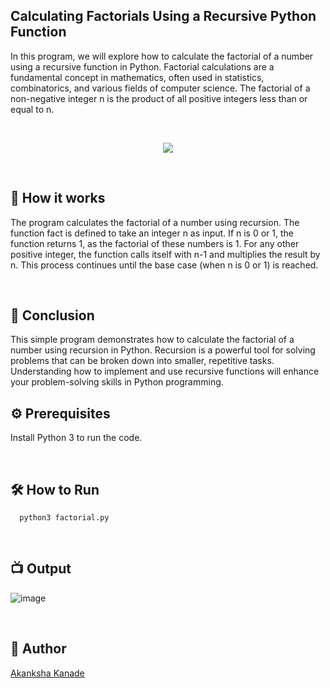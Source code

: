 
## Calculating Factorials Using a Recursive Python Function

In this program, we will explore how to calculate the factorial of a number using a recursive function in Python. Factorial calculations are a fundamental concept in mathematics, often used in statistics, combinatorics, and various fields of computer science. The factorial of a non-negative integer 
n is the product of all positive integers less than or equal to 
n.

<br>

<p align="center">
    <img src="https://github.com/user-attachments/assets/e9adf0a6-fdac-4cb4-8ddd-86513755ca45">
    
</p>




<br>

## 🌟 How it works

The program calculates the factorial of a number using recursion. The function fact is defined to take an integer n as input. If n is 0 or 1, the function returns 1, as the factorial of these numbers is 1. For any other positive integer, the function calls itself with n-1 and multiplies the result by n. This process continues until the base case (when n is 0 or 1) is reached.

<br>

## 📜 Conclusion

This simple program demonstrates how to calculate the factorial of a number using recursion in Python. Recursion is a powerful tool for solving problems that can be broken down into smaller, repetitive tasks. Understanding how to implement and use recursive functions will enhance your problem-solving skills in Python programming.
<br>

## ⚙️ Prerequisites

Install Python 3 to run the code.

<br>

## 🛠️ How to Run

```python3
  python3 factorial.py
```

<br>

## 📺 Output

![image](https://github.com/user-attachments/assets/ec8deaf7-92e5-4554-bd24-89727cc30142)


<br>

## 👻 Author
[Akanksha Kanade](https://github.com/CandyBeans1609)
